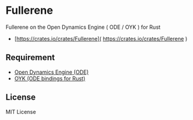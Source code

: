 Fullerene
=========

Fullerene on the Open Dynamics Engine ( ODE / OYK ) for Rust


- [https://crates.io/crates/Fullerene]( https://crates.io/crates/Fullerene )


Requirement
-----------

- [Open Dynamics Engine (ODE)]( https://ode.org/ )
- [OYK (ODE bindings for Rust)]( https://crates.io/crates/OYK )


License
-------

MIT License
